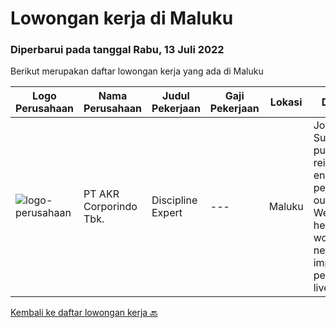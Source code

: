 
  # Lowongan kerja di Maluku

  ### Diperbarui pada tanggal Rabu, 13 Juli 2022

  Berikut merupakan daftar lowongan kerja yang ada di Maluku

  |Logo Perusahaan | Nama Perusahaan | Judul Pekerjaan | Gaji Pekerjaan | Lokasi | Deskripsi | Tanggal diunggah | Pranala |
  | -------------- | --------------- | --------------- | --------- | --------- | -------------- | ------- | ----------- |
  |![logo-perusahaan](https://image-service-cdn.seek.com.au/5a3996bee985ef8e0d596ac246962f1a36c33f80/ee4dce1061f3f616224767ad58cb2fc751b8d2dc)|PT AKR Corporindo Tbk.|Discipline Expert|---|Maluku|Job Profile SummaryOur purpose is reimagining energy for people and our planet. We want to help the world reach net zero and improve people’s lives....|Selasa, 12 Juli 2022|https://www.jobstreet.co.id/id/job/discipline-expert-1032332263?token=0~634e47e4-5a8c-46b5-b060-940e2a0fbaa4&sectionRank=1&jobId=jobstreet-id-job-1032332263|


  [Kembali ke daftar lowongan kerja 🔙](../README.md#daftar-lowongan-kerja)
  